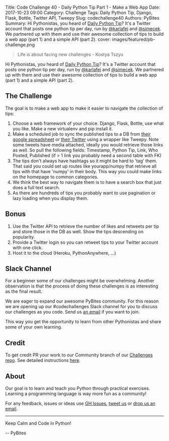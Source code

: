 Title: Code Challenge 40 - Daily Python Tip Part 1 - Make a Web App
Date: 2017-10-23 09:00
Category: Challenge
Tags: Daily Python Tip, Django, Flask, Bottle, Twitter API, Tweepy
Slug: codechallenge40
Authors: PyBites
Summary: Hi Pythonistas, you heard of [Daily Python Tip](https://twitter.com/python_tip)? It's a Twitter account that posts one python tip per day, run by [@karlafej](https://twitter.com/karlafej) and [@simecek](https://twitter.com/simecek). We partnered up with them and use their awesome collection of tips to build a web app (part 1) and a simple API (part 2).
cover: images/featured/pb-challenge.png

> Life is about facing new challenges - Kostya Tszyu

Hi Pythonistas, you heard of [Daily Python Tip](https://twitter.com/python_tip)? It's a Twitter account that posts one python tip per day, run by [@karlafej](https://twitter.com/karlafej) and [@simecek](https://twitter.com/simecek). We partnered up with them and use their awesome collection of tips to build a web app (part 1) and a simple API (part 2).

## The Challenge

The goal is to make a web app to make it easier to navigate the collection of tips:

1. Choose a web framework of your choice. Django, Flask, Bottle, use what you like. Make a new virtualenv and pip install it.
2. Make a scheduled job to sync the published tips to a DB from [their google spreadsheet](https://t.co/oARrOmrin7) or [their Twitter](https://twitter.com/python_tip) using a wrapper like Tweepy. Note some tweets have media attached, ideally you would retrieve those links as well. So pull the following fields: Timestamp, Python Tip, Link, Who Posted, Published (if > 1 link you probably need a second table with FK)
3. The tips don't always have hashtags so it might be hard to 'tag' them. That said you could set up routes like yourapp/numpy that retrieve all tips with that have 'numpy' in their body. This way you could make links on the homepage to common categories.
4. We think the best way to navigate them is to have a search box that just does a full text search.
5. As there are hundreds of tips you probably want to use pagination or lazy loading when you display them.

## Bonus

1. Use the Twitter API to retrieve the number of likes and retweets per tip and store those in the DB as well. Show the tips descending on popularity.
2. Provide a Twitter login so you can retweet tips to your Twitter account with one click.
3. Host it to the cloud (Heroku, PythonAnywhere, ...)

## Slack Channel

For a beginner some of our challenges might be overwhelming. Another observation is that the process of doing these challenges is as interesting as the final result.

We are eager to expand our awesome PyBites community. For this reason we are opening up our #codechallenges Slack channel for you to discuss our challenges as you code. Send us [an email](mailto:pybitesblog@gmail.com) if you want to join.

This way you get the opportunity to learn from other Pythonistas and share some of your own learning.

## Credit

To get credit PR your work to our Community branch of our [Challenges repo](https://github.com/pybites/challenges). See detailed instructions [here](https://github.com/pybites/challenges/blob/master/INSTALL.md).

## About

Our goal is to learn and teach you Python through practical exercises. Learning a programming language is way more fun as a community!

For any feedback, issues or ideas use [GH Issues](https://github.com/pybites/challenges/issues), [tweet us](https://twitter.com/pybites) or [drop us an email](mailto:pybitesblog@gmail.com).

---

Keep Calm and Code in Python!

-- PyBites
